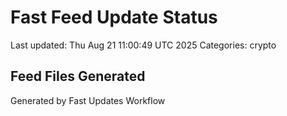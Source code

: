 # Fast Feed Update Status
Last updated: Thu Aug 21 11:00:49 UTC 2025
Categories: crypto

## Feed Files Generated

Generated by Fast Updates Workflow

